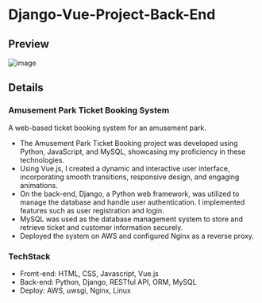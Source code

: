# Django-Vue-Project-Back-End

## Preview
![image](https://github.com/zhihaojiang-byte/Django-Vue-Project-Back-End/assets/110302197/eee1e7bf-ae4a-4c78-92e6-fa619acf0191)

## Details

### Amusement Park Ticket Booking System
A web-based ticket booking system for an amusement park.

* The Amusement Park Ticket Booking project was developed using Python, JavaScript, and MySQL, showcasing my proficiency in these technologies.
* Using Vue.js, I created a dynamic and interactive user interface, incorporating smooth transitions, responsive design, and engaging animations.
* On the back-end, Django, a Python web framework, was utilized to manage the database and handle user authentication. I implemented features such as user registration and login.
* MySQL was used as the database management system to store and retrieve ticket and customer information securely.
* Deployed the system on AWS and configured Nginx as a reverse proxy.

### TechStack

+ Fromt-end: HTML, CSS, Javascript, Vue.js
+ Back-end: Python, Django, RESTful API, ORM, MySQL 
+ Deploy: AWS, uwsgi, Nginx, Linux

